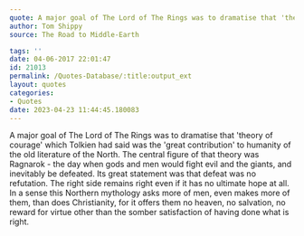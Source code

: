 ```yaml
---
quote: A major goal of The Lord of The Rings was to dramatise that 'theory of courage'
author: Tom Shippy
source: The Road to Middle-Earth

tags: ''
date: 04-06-2017 22:01:47
id: 21013
permalink: /Quotes-Database/:title:output_ext
layout: quotes
categories:
- Quotes
date: 2023-04-23 11:44:45.180083
---
```

A major goal of The Lord of The Rings was to dramatise that 'theory of courage' which Tolkien had said was the 'great contribution' to humanity of the old literature of the North. The central figure of that theory was Ragnarok - the day when gods and men would fight evil and the giants, and inevitably be defeated. Its great statement was that defeat was no refutation. The right side remains right even if it has no ultimate hope at all. In a sense this Northern mythology asks more of men, even makes more of them, than does Christianity, for it offers them no heaven, no salvation, no reward for virtue other than the somber satisfaction of having done what is right.